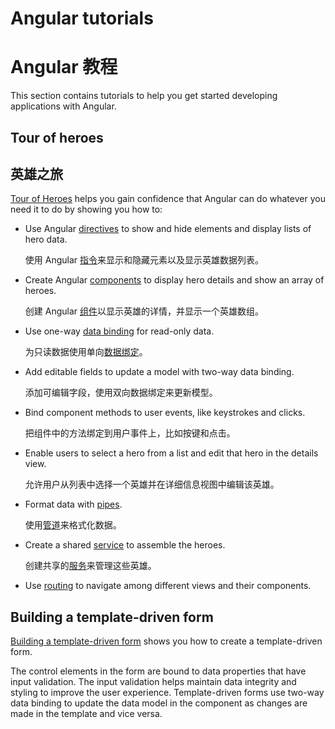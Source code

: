 # Angular tutorials

# Angular 教程

This section contains tutorials to help you get started developing applications with Angular.

## Tour of heroes

## 英雄之旅

[Tour of Heroes](tutorial/tour-of-heroes) helps you gain confidence that Angular can do whatever you need it to do by showing you how to:

* Use Angular [directives](guide/glossary#directive "Directives definition") to show and hide elements and display lists of hero data.

  使用 Angular [指令](guide/glossary#directive "指令定义")来显示和隐藏元素以及显示英雄数据列表。

* Create Angular [components](guide/glossary#component "Components definition") to display hero details and show an array of heroes.

  创建 Angular [组件](guide/glossary#component "Components definition")以显示英雄的详情，并显示一个英雄数组。

* Use one-way [data binding](guide/glossary#data-binding "Data binding definition") for read-only data.

  为只读数据使用单向[数据绑定](guide/glossary#data-binding "Data binding definition")。

* Add editable fields to update a model with two-way data binding.

  添加可编辑字段，使用双向数据绑定来更新模型。

* Bind component methods to user events, like keystrokes and clicks.

  把组件中的方法绑定到用户事件上，比如按键和点击。

* Enable users to select a hero from a list and edit that hero in the details view.

  允许用户从列表中选择一个英雄并在详细信息视图中编辑该英雄。

* Format data with [pipes](guide/glossary#pipe "Pipe definition").

  使用[管道](guide/glossary#pipe "Pipe definition")来格式化数据。

* Create a shared [service](guide/glossary#service "Service definition") to assemble the heroes.

  创建共享的[服务](guide/glossary#service "Service definition")来管理这些英雄。

* Use [routing](guide/glossary#router "Router definition") to navigate among different views and their components.

## Building a template-driven form

[Building a template-driven form](guide/forms) shows you how to create a template-driven form.

The control elements in the form are bound to data properties that have input validation. The input validation helps maintain data integrity and styling to improve the user experience.
Template-driven forms use two-way data binding to update the data model in the component as changes are made in the template and vice versa.